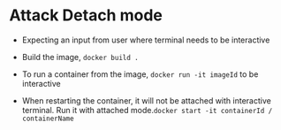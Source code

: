 # Attack Detach mode

- Expecting an input from user where terminal needs to be interactive

- Build the image, `docker build .`
- To run a container from the image, `docker run -it imageId` to be interactive
- When restarting the container, it will not be attached with interactive terminal. Run it with attached mode.`docker start -it containerId / containerName`

